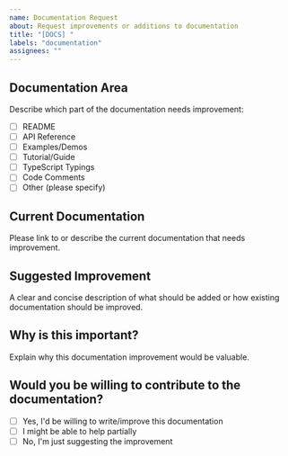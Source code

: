 ```yaml
---
name: Documentation Request
about: Request improvements or additions to documentation
title: "[DOCS] "
labels: "documentation"
assignees: ""
---
```


## Documentation Area

Describe which part of the documentation needs improvement:

- [ ] README
- [ ] API Reference
- [ ] Examples/Demos
- [ ] Tutorial/Guide
- [ ] TypeScript Typings
- [ ] Code Comments
- [ ] Other (please specify)

## Current Documentation

Please link to or describe the current documentation that needs improvement.

## Suggested Improvement

A clear and concise description of what should be added or how existing documentation should be improved.

## Why is this important?

Explain why this documentation improvement would be valuable.

## Would you be willing to contribute to the documentation?

- [ ] Yes, I'd be willing to write/improve this documentation
- [ ] I might be able to help partially
- [ ] No, I'm just suggesting the improvement
